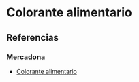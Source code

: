 # Colorante alimentario

## Referencias

### Mercadona 

* [Colorante alimentario](https://tienda.mercadona.es/product/34182/colorante-alimentario-hacendado-bote)
